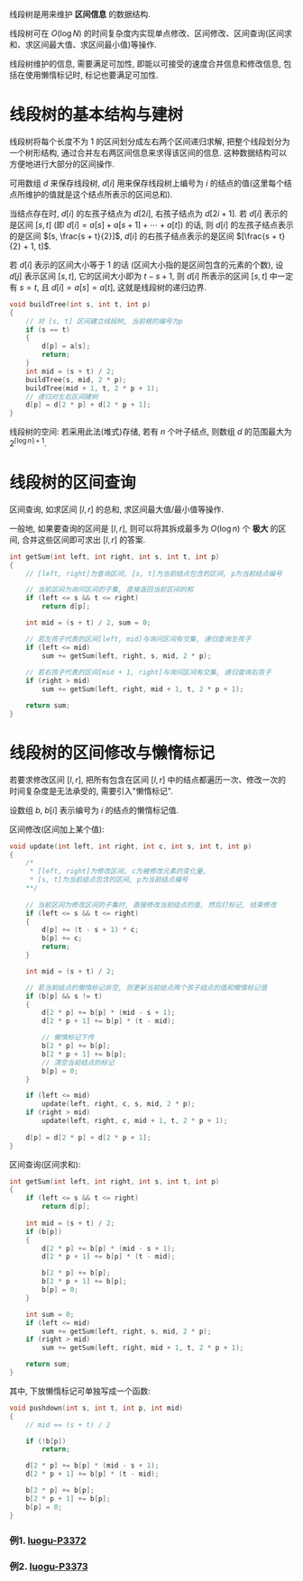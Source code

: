 线段树是用来维护 **区间信息** 的数据结构.

线段树可在 $O(\log N)$ 的时间复杂度内实现单点修改、区间修改、区间查询(区间求和、求区间最大值、求区间最小值)等操作.

线段树维护的信息, 需要满足可加性, 即能以可接受的速度合并信息和修改信息, 包括在使用懒惰标记时, 标记也要满足可加性.

# 线段树的基本结构与建树

线段树将每个长度不为 $1$ 的区间划分成左右两个区间递归求解, 把整个线段划分为一个树形结构, 通过合并左右两区间信息来求得该区间的信息. 这种数据结构可以方便地进行大部分的区间操作.

可用数组 $d$ 来保存线段树, $d[i]$ 用来保存线段树上编号为 $i$ 的结点的值(这里每个结点所维护的值就是这个结点所表示的区间总和).

当结点存在时, $d[i]$ 的左孩子结点为 $d[2i]$, 右孩子结点为 $d[2i + 1]$. 若 $d[i]$ 表示的是区间 $[s, t]$ (即 $d[i] = a[s] + a[s + 1] + \cdots + a[t]$) 的话, 则 $d[i]$ 的左孩子结点表示的是区间 $[s, \frac{s + t}{2}]$, $d[i]$ 的右孩子结点表示的是区间 $[\frac{s + t}{2} + 1, t]$.

若 $d[i]$ 表示的区间大小等于 $1$ 的话 (区间大小指的是区间包含的元素的个数), 设 $d[j]$ 表示区间 $[s, t]$, 它的区间大小即为 $t - s + 1$, 则 $d[i]$ 所表示的区间 $[s, t]$ 中一定有 $s = t$, 且 $d[i] = a[s] = a[t]$, 这就是线段树的递归边界.

```c++
void buildTree(int s, int t, int p)
{
    // 对 [s, t] 区间建立线段树, 当前根的编号为p
    if (s == t)
    {
        d[p] = a[s];
        return;
    }
    int mid = (s + t) / 2;
    buildTree(s, mid, 2 * p);
    buildTree(mid + 1, t, 2 * p + 1);
    // 递归对左右区间建树
    d[p] = d[2 * p] + d[2 * p + 1];
}
```

线段树的空间: 若采用此法(堆式)存储, 若有 $n$ 个叶子结点, 则数组 $d$ 的范围最大为 $2^{\lceil \log n \rceil + 1}$.

# 线段树的区间查询

区间查询, 如求区间 $[l, r]$ 的总和, 求区间最大值/最小值等操作.

一般地, 如果要查询的区间是 $[l, r]$, 则可以将其拆成最多为 $O(\log n)$ 个 **极大** 的区间, 合并这些区间即可求出 $[l, r]$ 的答案.

```c++
int getSum(int left, int right, int s, int t, int p)
{
    // [left, right]为查询区间, [s, t]为当前结点包含的区间, p为当前结点编号

    // 当前区间为询问区间的子集, 直接返回当前区间的和
    if (left <= s && t <= right)
        return d[p];

    int mid = (s + t) / 2, sum = 0;

    // 若左孩子代表的区间[left, mid]与询问区间有交集, 递归查询左孩子
    if (left <= mid)
        sum += getSum(left, right, s, mid, 2 * p);
    
    // 若右孩子代表的区间[mid + 1, right]与询问区间有交集, 递归查询右孩子
    if (right > mid)
        sum += getSum(left, right, mid + 1, t, 2 * p + 1);

    return sum;
}
```

# 线段树的区间修改与懒惰标记

若要求修改区间 $[l, r]$, 把所有包含在区间 $[l, r]$ 中的结点都遍历一次、修改一次的时间复杂度是无法承受的, 需要引入"懒惰标记".

设数组 $b$, $b[i]$ 表示编号为 $i$ 的结点的懒惰标记值.

区间修改(区间加上某个值):

```c++
void update(int left, int right, int c, int s, int t, int p)
{
    /*
     * [left, right]为修改区间, c为被修改元素的变化量,
     * [s, t]为当前结点包含的区间, p为当前结点编号
    **/
    
    // 当前区间为修改区间的子集时, 直接修改当前结点的值, 然后打标记, 结束修改
    if (left <= s && t <= right)
    {
        d[p] += (t - s + 1) * c;
        b[p] += c;
        return;
    }

    int mid = (s + t) / 2;

    // 若当前结点的懒惰标记非空, 则更新当前结点两个孩子结点的值和懒惰标记值
    if (b[p] && s != t)
    {
        d[2 * p] += b[p] * (mid - s + 1);
        d[2 * p + 1] += b[p] * (t - mid);

        // 懒惰标记下传
        b[2 * p] += b[p];
        b[2 * p + 1] += b[p];
        // 清空当前结点的标记
        b[p] = 0;
    }

    if (left <= mid)
        update(left, right, c, s, mid, 2 * p);
    if (right > mid)
        update(left, right, c, mid + 1, t, 2 * p + 1);
    
    d[p] = d[2 * p] + d[2 * p + 1];
}
```

区间查询(区间求和):

```c++
int getSum(int left, int right, int s, int t, int p)
{
    if (left <= s && t <= right)
        return d[p];
    
    int mid = (s + t) / 2;
    if (b[p])
    {
        d[2 * p] += b[p] * (mid - s + 1);
        d[2 * p + 1] += b[p] * (t - mid);

        b[2 * p] += b[p];
        b[2 * p + 1] += b[p];
        b[p] = 0;
    }

    int sum = 0;
    if (left <= mid)
        sum += getSum(left, right, s, mid, 2 * p);
    if (right > mid)
        sum += getSum(left, right, mid + 1, t, 2 * p + 1);

    return sum;
}
```

其中, 下放懒惰标记可单独写成一个函数:

```c++
void pushdown(int s, int t, int p, int mid)
{
    // mid == (s + t) / 2

    if (!b[p])
        return;

    d[2 * p] += b[p] * (mid - s + 1);
    d[2 * p + 1] += b[p] * (t - mid);

    b[2 * p] += b[p];
    b[2 * p + 1] += b[p];
    b[p] = 0;
}
```

### 例1. [luogu-P3372](https://www.luogu.com.cn/problem/P3372)

### 例2. [luogu-P3373](https://www.luogu.com.cn/problem/P3373)